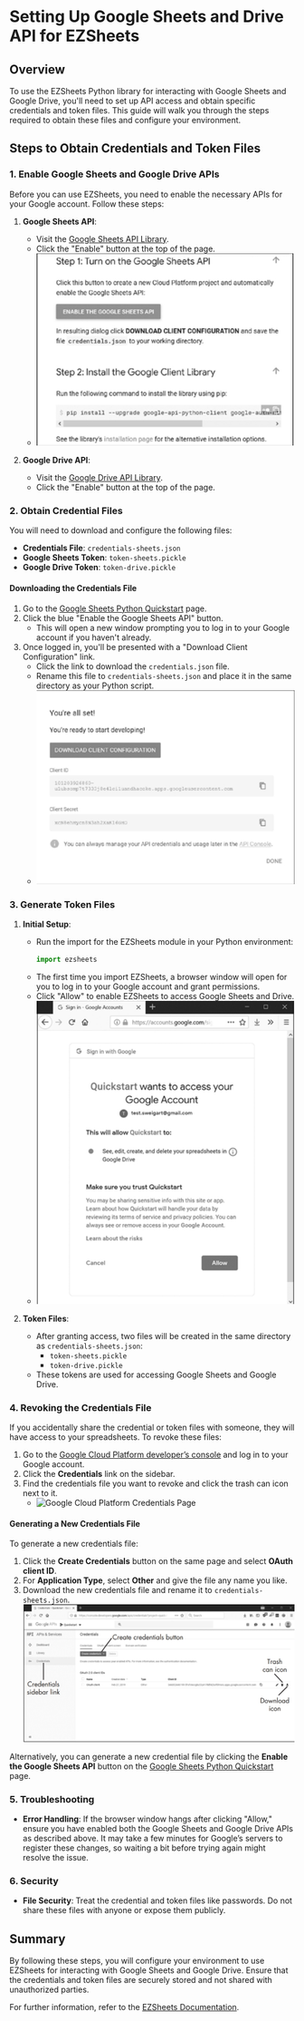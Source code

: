 # Setting Up Google Sheets and Drive API for EZSheets

## Overview

To use the EZSheets Python library for interacting with Google Sheets and Google Drive, you'll need to set up API access and obtain specific credentials and token files. This guide will walk you through the steps required to obtain these files and configure your environment.

## Steps to Obtain Credentials and Token Files

### 1. Enable Google Sheets and Google Drive APIs

Before you can use EZSheets, you need to enable the necessary APIs for your Google account. Follow these steps:

1. **Google Sheets API**:
   - Visit the [Google Sheets API Library](https://console.developers.google.com/apis/library/sheets.googleapis.com/).
   - Click the "Enable" button at the top of the page.
   - ![Google Sheets API Screenshot](google-sheets-api.jpeg)

2. **Google Drive API**:
   - Visit the [Google Drive API Library](https://console.developers.google.com/apis/library/drive.googleapis.com/).
   - Click the "Enable" button at the top of the page.

### 2. Obtain Credential Files

You will need to download and configure the following files:

- **Credentials File**: `credentials-sheets.json`
- **Google Sheets Token**: `token-sheets.pickle`
- **Google Drive Token**: `token-drive.pickle`

#### Downloading the Credentials File

1. Go to the [Google Sheets Python Quickstart](https://developers.google.com/sheets/api/quickstart/python) page.
2. Click the blue "Enable the Google Sheets API" button.
   - This will open a new window prompting you to log in to your Google account if you haven't already.
3. Once logged in, you'll be presented with a "Download Client Configuration" link.
   - Click the link to download the `credentials.json` file.
   - Rename this file to `credentials-sheets.json` and place it in the same directory as your Python script.
   - ![Download Client Configuration](client-configuration.jpeg)

### 3. Generate Token Files

1. **Initial Setup**:
   - Run the import for the EZSheets module in your Python environment:
     ```python
     import ezsheets
     ```
   - The first time you import EZSheets, a browser window will open for you to log in to your Google account and grant permissions.
   - Click "Allow" to enable EZSheets to access Google Sheets and Drive.
   - ![Allow Access to Google Account](allow-access-to-google-account.jpeg)

2. **Token Files**:
   - After granting access, two files will be created in the same directory as `credentials-sheets.json`:
     - `token-sheets.pickle`
     - `token-drive.pickle`
   - These tokens are used for accessing Google Sheets and Google Drive.

### 4. Revoking the Credentials File

If you accidentally share the credential or token files with someone, they will have access to your spreadsheets. To revoke these files:

1. Go to the [Google Cloud Platform developer’s console](https://console.developers.google.com/) and log in to your Google account.
2. Click the **Credentials** link on the sidebar.
3. Find the credentials file you want to revoke and click the trash can icon next to it.
   - ![Google Cloud Platform Credentials Page](google-credentials.jpeg)

#### Generating a New Credentials File

To generate a new credentials file:

1. Click the **Create Credentials** button on the same page and select **OAuth client ID**.
2. For **Application Type**, select **Other** and give the file any name you like.
3. Download the new credentials file and rename it to `credentials-sheets.json`.
![Create New Credentials File](create-credentials.jpeg)

Alternatively, you can generate a new credential file by clicking the **Enable the Google Sheets API** button on the [Google Sheets Python Quickstart](https://developers.google.com/sheets/api/quickstart/python) page.

### 5. Troubleshooting

- **Error Handling**: If the browser window hangs after clicking "Allow," ensure you have enabled both the Google Sheets and Google Drive APIs as described above. It may take a few minutes for Google’s servers to register these changes, so waiting a bit before trying again might resolve the issue.

### 6. Security

- **File Security**: Treat the credential and token files like passwords. Do not share these files with anyone or expose them publicly.

## Summary

By following these steps, you will configure your environment to use EZSheets for interacting with Google Sheets and Google Drive. Ensure that the credentials and token files are securely stored and not shared with unauthorized parties.

For further information, refer to the [EZSheets Documentation](https://ezsheets.readthedocs.io/en/latest/).
